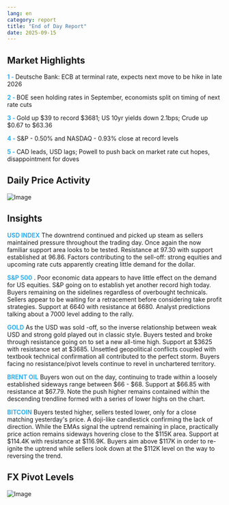 ```yaml
---
lang: en
category: report
title: "End of Day Report"
date: 2025-09-15
---
```



<h2>Market Highlights</h2>
<strong style="color: #2caef7;">1 - </strong> Deutsche Bank: ECB at terminal rate, expects next move to be hike in late 2026

<strong style="color: #2caef7;">2 - </strong> BOE seen holding rates in September, economists split on timing of next rate cuts


<strong style="color: #2caef7;">3 - </strong> Gold up $39 to record $3681; US 10yr yields down 2.1bps; Crude up $0.67 to $63.36

<strong style="color: #2caef7;">4 - </strong> S&P - 0.50% and NASDAQ - 0.93% close at record levels

<strong style="color: #2caef7;">5 - </strong> CAD leads, USD lags; Powell to push back on market rate cut hopes, disappointment for doves




<h2>Daily Price Activity</h2>
<img src="https://markleighedu.github.io/img/Sep-2025/15-Sep-2025/price.jpg" alt="Image"/>

<h2>Insights</h2>
<strong style="color: #2caef7;">USD INDEX</strong> The downtrend continued and picked up steam as sellers maintained pressure throughout the trading day. Once again the now familiar support area looks to be tested. Resistance at 97.30 with support established at 96.86. Factors contributing to the sell-off: strong equities and upcoming rate cuts apparently creating little demand for the dollar.  

<strong style="color: #2caef7;">S&P 500</strong> . Poor economic data appears to have little effect on the demand for US equities. S&P going on to establish yet another record high today. Buyers remaining on the sidelines regardless of overbought technicals. Sellers appear to be waiting for a retracement before considering take profit strategies. Support at 6640 with resistance at 6680. Analyst predictions talking about a 7000 level adding to the rally.

<strong style="color: #2caef7;">GOLD</strong> As the USD was sold -off, so the inverse relationship between weak USD and strong gold played out in classic style. Buyers tested and broke through resistance going on to set a new all-time high. Support at $3625 with resistance set at $3685. Unsettled geopolitical conflicts coupled with textbook technical confirmation all contributed to the perfect storm. Buyers facing no resistance/pivot levels continue to revel in unchartered territory.  

<strong style="color: #2caef7;">BRENT OIL</strong> Buyers won out on the day, continuing to trade within a loosely established sideways range between $66 - $68. Support at $66.85 with resistance at $67.79. Note the push higher remains contained within the descending trendline formed with a series of lower highs on the chart. 

<strong style="color: #2caef7;">BITCOIN</strong> Buyers tested higher, sellers tested lower, only for a close matching yesterday's price. A doji-like candlestick confirming the lack of direction. While the EMAs signal the uptrend remaining in place, practically price action remains sideways hovering close to the $115K area. Support at $114.4K with resistance at $116.9K. Buyers aim above $117K in order to re-ignite the uptrend while sellers look down at the $112K level on the way to reversing the trend. 



<h2>FX Pivot Levels</h2>
<img src="https://markleighedu.github.io/img/Sep-2025/15-Sep-2025/pivot.jpg" alt="Image"/>